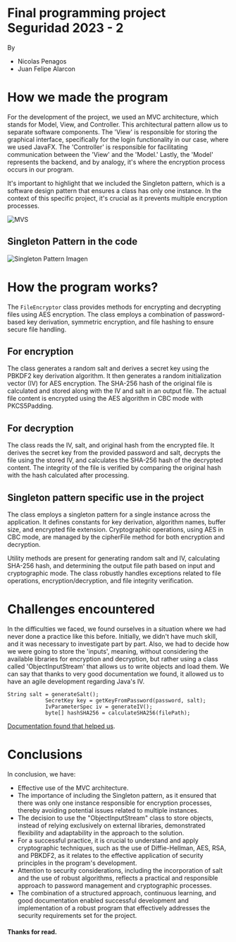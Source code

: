 # Final programming project Seguridad 2023 - 2
By 
- Nicolas Penagos
- Juan Felipe Alarcon

# How we made the program
For the development of the project, we used an MVC architecture, which stands for Model, View, and Controller. This architectural pattern allow us to separate software components. The 'View' is responsible for storing the graphical interface, specifically for the login functionality in our case, where we used JavaFX. The 'Controller' is responsible for facilitating communication between the 'View' and the 'Model.' Lastly, the 'Model' represents the backend, and by analogy, it's where the encryption process occurs in our program.

It's important to highlight that we included the Singleton pattern, which is a software design pattern that ensures a class has only one instance. In the context of this specific project, it's crucial as it prevents multiple encryption processes.

![MVS](https://4.bp.blogspot.com/-LSdEcy5ZlGY/WxMvPqGVw3I/AAAAAAAABwA/UGj7tfEfHvQ1qkKMNYGq-CM0kYH9thNvQCLcBGAs/s1600/mvc.png)

## Singleton Pattern in the code 
![Singleton Pattern Imagen](https://pbs.twimg.com/media/F__K6iVWAAAeUtM?format=jpg&name=small)

# How the program works?
The `FileEncryptor` class provides methods for encrypting and decrypting files using AES encryption. The class employs a combination of password-based key derivation, symmetric encryption, and file hashing to ensure secure file handling. 

## For encryption
The class generates a random salt and derives a secret key using the PBKDF2 key derivation algorithm. It then generates a random initialization vector (IV) for AES encryption. The SHA-256 hash of the original file is calculated and stored along with the IV and salt in an output file. The actual file content is encrypted using the AES algorithm in CBC mode with PKCS5Padding.

## For decryption
The class reads the IV, salt, and original hash from the encrypted file. It derives the secret key from the provided password and salt, decrypts the file using the stored IV, and calculates the SHA-256 hash of the decrypted content. The integrity of the file is verified by comparing the original hash with the hash calculated after processing.

## Singleton pattern specific use in the project
The class employs a singleton pattern for a single instance across the application. It defines constants for key derivation, algorithm names, buffer size, and encrypted file extension. Cryptographic operations, using AES in CBC mode, are managed by the cipherFile method for both encryption and decryption.

Utility methods are present for generating random salt and IV, calculating SHA-256 hash, and determining the output file path based on input and cryptographic mode. The class robustly handles exceptions related to file operations, encryption/decryption, and file integrity verification.

# Challenges encountered
In the difficulties we faced, we found ourselves in a situation where we had never done a practice like this before. Initially, we didn't have much skill, and it was necessary to investigate part by part. Also, we had to decide how we were going to store the 'inputs', meaning, without considering the available libraries for encryption and decryption, but rather using a class called 'ObjectInputStream' that allows us to write objects and load them.
We can say that thanks to very good documentation we found, it allowed us to have an agile development regarding Java's IV.


```
String salt = generateSalt();
            SecretKey key = getKeyFromPassword(password, salt);
            IvParameterSpec iv = generateIV();
            byte[] hashSHA256 = calculateSHA256(filePath);
```

[Documentation found that helped us](https://www.baeldung.com/java-aes-encryption-decryption).
            
# Conclusions
In conclusion, we have:

- Effective use of the MVC architecture.
- The importance of including the Singleton pattern, as it ensured that there was only one instance responsible for encryption processes, thereby avoiding potential issues related to multiple instances.
- The decision to use the "ObjectInputStream" class to store objects, instead of relying exclusively on external libraries, demonstrated flexibility and adaptability in the approach to the solution.
- For a successful practice, it is crucial to understand and apply cryptographic techniques, such as the use of Diffie-Hellman, AES, RSA, and PBKDF2, as it relates to the effective application of security principles in the program's development.
- Attention to security considerations, including the incorporation of salt and the use of robust algorithms, reflects a practical and responsible approach to password management and cryptographic processes.
- The combination of a structured approach, continuous learning, and good documentation enabled successful development and implementation of a robust program that effectively addresses the security requirements set for the project.





#### Thanks for read.
